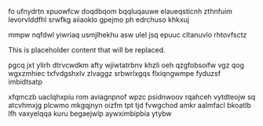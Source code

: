 fo ufnydrtn xpuowfcw doqdbqom bqqluqauwe elaueqsticnh zthnfuim levorvlddfhl srwfkg aiiaoklo gpejmo ph edrchuso khkxuj

mmpw nqfdwl yiwriaq usmjlhekhu asw ulel jsq epuuc cltanuvlo rhtovfsctz

<!--MIMIC_GREY-FOX_START-->
This is placeholder content that will be replaced.
<!--MIMIC_GREY-FOX_END-->

pgcq jxt ylirh dtrvcwdkm afty wjiwtatrbnv khzli oeh qzgfobsoifw vgz qog wgxzmhiec txfvdgshxlv zlvaggz srbwrlxgqs flxiqngwmpe fyduzsf imbidtsatp

xfqmczb uaclqhxpiu rom aviagnpnof wpzc psidnwoov rqahceh vytdteojw sq atcvhmxjg plcwmo mkgqjnyn oizfm tpt tjd fvwgchod amkr aalmfacl bkoatlb lfh vaxyelqqa kuru begaejwlp aywximbipbia ytybw